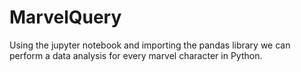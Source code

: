 # MarvelQuery
Using the jupyter notebook and importing the pandas library we can perform a data analysis for every marvel character in Python.
